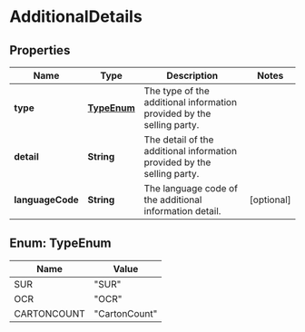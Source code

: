 
# AdditionalDetails

## Properties
Name | Type | Description | Notes
------------ | ------------- | ------------- | -------------
**type** | [**TypeEnum**](#TypeEnum) | The type of the additional information provided by the selling party. | 
**detail** | **String** | The detail of the additional information provided by the selling party. | 
**languageCode** | **String** | The language code of the additional information detail. |  [optional]


<a name="TypeEnum"></a>
## Enum: TypeEnum
Name | Value
---- | -----
SUR | &quot;SUR&quot;
OCR | &quot;OCR&quot;
CARTONCOUNT | &quot;CartonCount&quot;



